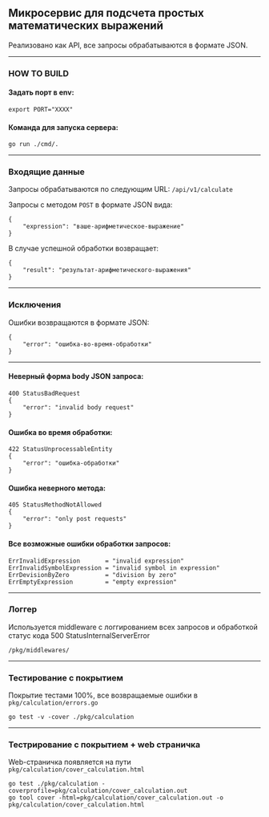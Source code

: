 ## Микросервис для подсчета простых математических выражений

Реализовано как API, все запросы обрабатываются в формате JSON. 

***

### HOW TO BUILD

#### Задать порт в env:
    export PORT="XXXX"

#### Команда для запуска сервера:
    go run ./cmd/.

***

### Входящие данные

Запросы обрабатываются по следующим URL:
 `/api/v1/calculate`


Запросы с методом `POST` в формате JSON вида:
    
    {
        "expression": "ваше-арифметическое-выражение"
    }

В случае успешной обработки возвращает:
    
    {
        "result": "результат-арифметического-выражения"
    }

***

### Исключения

Ошибки возвращаются в формате JSON:
    
    {
        "error": "ошибка-во-время-обработки"
    }

***

#### Неверный форма body JSON запроса:
    
    400 StatusBadRequest 
    {
        "error": "invalid body request"
    }

#### Ошибка во время обработки:
    
    422 StatusUnprocessableEntity 
    {
        "error": "ошибка-обработки"
    }

#### Ошибка неверного метода:
    
    405 StatusMethodNotAllowed 
    {
        "error": "only post requests"
    }

#### Все возможные ошибки обработки запросов:
    
    ErrInvalidExpression       = "invalid expression"
	ErrInvalidSymbolExpression = "invalid symbol in expression"
	ErrDevisionByZero          = "division by zero"
	ErrEmptyExpression         = "empty expression"

*** 

### Логгер

Используется middleware с логгированием всех запросов и обработкой статус кода 500 StatusInternalServerError
    
    /pkg/middlewares/

***

### Тестирование с покрытием

Покрытие тестами 100%, все возвращаемые ошибки в `pkg/calculation/errors.go`
    
    go test -v -cover ./pkg/calculation

***

### Тестрирование с покрытием + web страничка

Web-страничка появляется на пути `pkg/calculation/cover_calculation.html`

    go test ./pkg/calculation -coverprofile=pkg/calculation/cover_calculation.out
    go tool cover -html=pkg/calculation/cover_calculation.out -o pkg/calculation/cover_calculation.html
